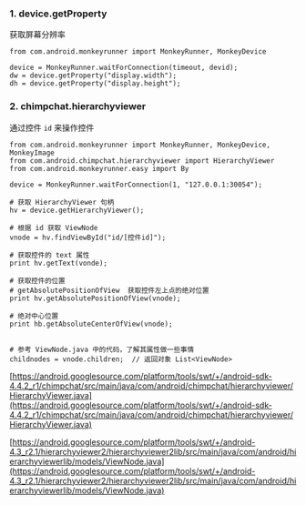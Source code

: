 ### 1. device.getProperty

获取屏幕分辨率

    from com.android.monkeyrunner import MonkeyRunner, MonkeyDevice

    device = MonkeyRunner.waitForConnection(timeout, devid);
    dw = device.getProperty("display.width");
    dh = device.getProperty("display.height");

### 2. chimpchat.hierarchyviewer 

通过控件 `id` 来操作控件

    from com.android.monkeyrunner import MonkeyRunner, MonkeyDevice, MonkeyImage
    from com.android.chimpchat.hierarchyviewer import HierarchyViewer
    from com.android.monkeyrunner.easy import By

    device = MonkeyRunner.waitForConnection(1, "127.0.0.1:30054");

    # 获取 HierarchyViewer 句柄
    hv = device.getHierarchyViewer();

    # 根据 id 获取 ViewNode
    vnode = hv.findViewById("id/[控件id]");

    # 获取控件的 text 属性
    print hv.getText(vonde);

    # 获取控件的位置
    # getAbsolutePositionOfView  获取控件左上点的绝对位置
    print hv.getAbsolutePositionOfView(vnode);

    # 绝对中心位置
    print hb.getAbsoluteCenterOfView(vnode);


    # 参考 ViewNode.java 中的代码，了解其属性做一些事情
    childnodes = vnode.children;  // 返回对象 List<ViewNode>


[https://android.googlesource.com/platform/tools/swt/+/android-sdk-4.4.2_r1/chimpchat/src/main/java/com/android/chimpchat/hierarchyviewer/HierarchyViewer.java](https://android.googlesource.com/platform/tools/swt/+/android-sdk-4.4.2_r1/chimpchat/src/main/java/com/android/chimpchat/hierarchyviewer/HierarchyViewer.java)

[https://android.googlesource.com/platform/tools/swt/+/android-4.3_r2.1/hierarchyviewer2/hierarchyviewer2lib/src/main/java/com/android/hierarchyviewerlib/models/ViewNode.java](https://android.googlesource.com/platform/tools/swt/+/android-4.3_r2.1/hierarchyviewer2/hierarchyviewer2lib/src/main/java/com/android/hierarchyviewerlib/models/ViewNode.java)